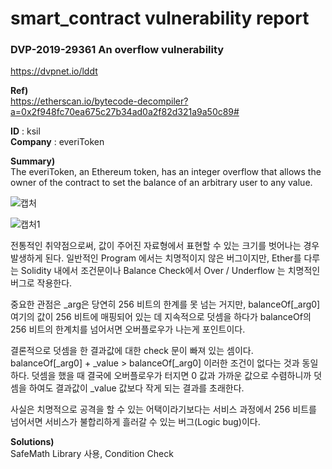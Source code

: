 # smart_contract vulnerability report

### DVP-2019-29361 An overflow vulnerability<br>
https://dvpnet.io/lddt

**Ref)** <br>
https://etherscan.io/bytecode-decompiler?a=0x2f948fc70ea675c27b34ad0a2f82d321a9a50c89#

**ID** : ksil<br>**Company** : everiToken

**Summary)**<br>
The everiToken, an Ethereum token, has an integer overflow that allows the owner of the contract to set the balance of an arbitrary user to any value.

![캡처](https://user-images.githubusercontent.com/31252686/65886096-ac049a00-e3d6-11e9-9a2f-366f6e5ee20e.PNG)

![캡처1](https://user-images.githubusercontent.com/31252686/65886131-bd4da680-e3d6-11e9-8aa1-15ef57e1b782.PNG)

전통적인 취약점으로써, 값이 주어진 자료형에서 표현할 수 있는 크기를 벗어나는 경우 발생하게 된다.
일반적인 Program 에서는 치명적이지 않은 버그이지만, Ether를 다루는 Solidity 내에서 조건문이나 Balance Check에서 Over / Underflow 는 치명적인 버그로 작용한다.

중요한 관점은 _arg은 당연히 256 비트의 한계를 못 넘는 거지만, balanceOf[_arg0] 여기의 값이 256 비트에 매핑되어 있는 데 지속적으로 덧셈을 하다가 balanceOf의 256 비트의 한계치를 넘어서면 오버플로우가 나는게 포인트이다.

결론적으로 덧셈을 한 결과값에 대한 check 문이 빠져 있는 셈이다.
balanceOf[_arg0] + _value > balanceOf[_arg0] 이러한 조건이 없다는 것과 동일하다. 덧셈을 했을 때 결국에 오버플로우가 터지면 0 값과 가까운 값으로 수렴하니까 덧셈을 하여도 결과값이 _value 값보다 작게 되는 결과를 초래한다.

사실은 치명적으로 공격을 할 수 있는 어택이라기보다는 서비스 과정에서 256 비트를 넘어서면 서비스가 불합리하게 흘러갈 수 있는 버그(Logic bug)이다.


**Solutions)** <br>
SafeMath Library 사용, Condition Check
